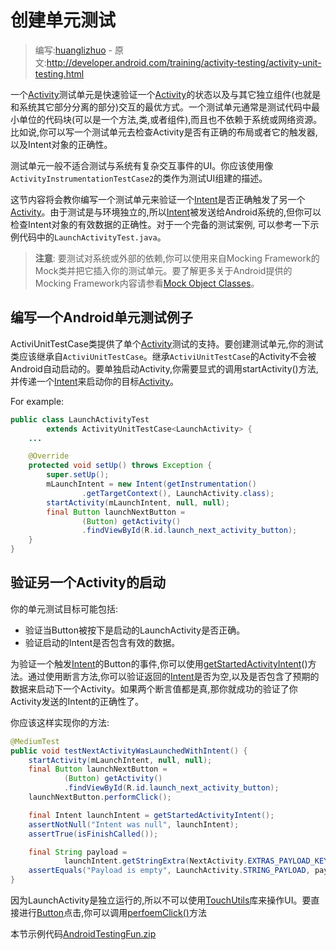 # 创建单元测试

> 编写:[huanglizhuo](https://github.com/huanglizhuo) - 原文:<http://developer.android.com/training/activity-testing/activity-unit-testing.html>

一个[Activity](http://developer.android.com/reference/android/app/Activity.html)测试单元是快速验证一个[Activity](http://developer.android.com/reference/android/app/Activity.html)的状态以及与其它独立组件(也就是和系统其它部分分离的部分)交互的最优方式。一个测试单元通常是测试代码中最小单位的代码块(可以是一个方法,类,或者组件),而且也不依赖于系统或网络资源。比如说,你可以写一个测试单元去检查Activity是否有正确的布局或者它的触发器,以及Intent对象的正确性。

测试单元一般不适合测试与系统有复杂交互事件的UI。你应该使用像`ActivityInstrumentationTestCase2`的类作为测试UI组建的描述。

这节内容将会教你编写一个测试单元来验证一个[Intent](http://developer.android.com/reference/android/content/Intent.html)是否正确触发了另一个[Activity](http://developer.android.com/reference/android/app/Activity.html)。由于测试是与环境独立的,所以[Intent](http://developer.android.com/reference/android/content/Intent.html)被发送给Android系统的,但你可以检查Intent对象的有效数据的正确性。对于一个完备的测试案例, 可以参考一下示例代码中的`LaunchActivityTest.java`。

> **注意**: 要测试对系统或外部的依赖,你可以使用来自Mocking Framework的Mock类并把它插入你的测试单元。要了解更多关于Android提供的Mocking Framework内容请参看[Mock Object Classes](http://developer.android.com/tools/testing/testing_android.html#MockObjectClasses)。

## 编写一个Android单元测试例子

ActiviUnitTestCase类提供了单个[Activity](http://developer.android.com/reference/android/app/Activity.html)测试的支持。要创建测试单元,你的测试类应该继承自`ActiviUnitTestCase`。继承`ActiviUnitTestCase`的Activity不会被Android自动启动的。要单独启动Activity,你需要显式的调用startActivity()方法,并传递一个[Intent](http://developer.android.com/reference/android/content/Intent.html)来启动你的目标[Activity](http://developer.android.com/reference/android/app/Activity.html)。

For example:

```java
public class LaunchActivityTest
        extends ActivityUnitTestCase<LaunchActivity> {
    ...

    @Override
    protected void setUp() throws Exception {
        super.setUp();
        mLaunchIntent = new Intent(getInstrumentation()
                .getTargetContext(), LaunchActivity.class);
        startActivity(mLaunchIntent, null, null);
        final Button launchNextButton =
                (Button) getActivity()
                .findViewById(R.id.launch_next_activity_button);
    }
}
```

## 验证另一个Activity的启动

你的单元测试目标可能包括:

* 验证当Button被按下是启动的LaunchActivity是否正确。
* 验证启动的Intent是否包含有效的数据。

为验证一个触发[Intent](http://developer.android.com/reference/android/content/Intent.html)的Button的事件,你可以使用[getStartedActivityIntent](http://developer.android.com/reference/android/test/ActivityUnitTestCase.html#getStartedActivityIntent())()方法。通过使用断言方法,你可以验证返回的[Intent](http://developer.android.com/reference/android/content/Intent.html)是否为空,以及是否包含了预期的数据来启动下一个Activity。如果两个断言值都是真,那你就成功的验证了你Activity发送的Intent的正确性了。

你应该这样实现你的方法:

```java
@MediumTest
public void testNextActivityWasLaunchedWithIntent() {
    startActivity(mLaunchIntent, null, null);
    final Button launchNextButton =
            (Button) getActivity()
            .findViewById(R.id.launch_next_activity_button);
    launchNextButton.performClick();

    final Intent launchIntent = getStartedActivityIntent();
    assertNotNull("Intent was null", launchIntent);
    assertTrue(isFinishCalled());

    final String payload =
            launchIntent.getStringExtra(NextActivity.EXTRAS_PAYLOAD_KEY);
    assertEquals("Payload is empty", LaunchActivity.STRING_PAYLOAD, payload);
}
```

因为LaunchActivity是独立运行的,所以不可以使用[TouchUtils](http://developer.android.com/reference/android/test/TouchUtils.html)库来操作UI。要直接进行[Button](http://developer.android.com/reference/android/widget/Button.html)点击,你可以调用[perfoemClick()](http://developer.android.com/reference/android/view/View.html#performClick())方法

本节示例代码[AndroidTestingFun.zip](http://developer.android.com/shareables/training/AndroidTestingFun.zip)

